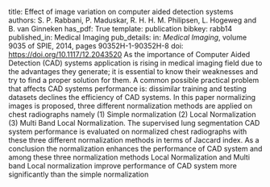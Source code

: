 title: Effect of image variation on computer aided detection systems
authors: S. P. Rabbani, P. Maduskar, R. H. H. M. Philipsen, L. Hogeweg and B. van Ginneken
has_pdf: True
template: publication
bibkey: rabb14
published_in: Medical Imaging
pub_details: in: <i>Medical Imaging</i>, volume 9035 of SPIE, 2014, pages 90352H-1-90352H-8
doi: https://doi.org/10.1117/12.2043520
As the importance of Computer Aided Detection (CAD) systems application is rising in medical imaging field due to the advantages they generate; it is essential to know their weaknesses and try to find a proper solution for them. A common possible practical problem that affects CAD systems performance is: dissimilar training and testing datasets declines the efficiency of CAD systems. In this paper normalizing images is proposed, three different normalization methods are applied on chest radiographs namely (1) Simple normalization (2) Local Normalization (3) Multi Band Local Normalization. The supervised lung segmentation CAD system performance is evaluated on normalized chest radiographs with these three different normalization methods in terms of Jaccard index. As a conclusion the normalization enhances the performance of CAD system and among these three normalization methods Local Normalization and Multi band Local normalization improve performance of CAD system more significantly than the simple normalization

